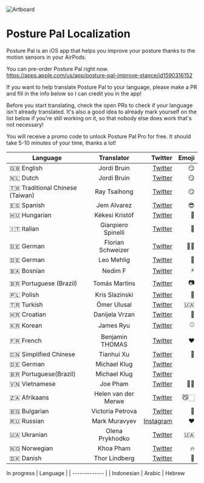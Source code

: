 ![Artboard](https://user-images.githubusercontent.com/170948/156908301-0f256afc-9fa1-4141-a5ac-889d38c1566b.png)

# Posture Pal Localization
Posture Pal is an iOS app that helps you improve your posture thanks to the motion sensors in your AirPods.

You can pre-order Posture Pal right now.
https://apps.apple.com/us/app/posture-pal-improve-stance/id1590316152

If you want to help translate Posture Pal to your language, please make a PR and fill in the info below so I can credit you in the app!

Before you start translating, check the open PRs to check if your language isn't already translated. It's also a good idea to already mark yourself on the list below if you're still working on it, so that nobody else does work that's not necessary! 

You will receive a promo code to unlock Posture Pal Pro for free. It should take 5-10 minutes of your time, thanks a lot!

| Language      | Translator    | Twitter                                          | Emoji |
| ------------- |:-------------:| ------------------------------------------------:|------:|
| 🇬🇧 English    | Jordi Bruin   | [Twitter](https://www.twitter.com/jordibruin)     | 😏
| 🇳🇱 Dutch      | Jordi Bruin   | [Twitter](https://www.twitter.com/jordibruin)     | 😏
| 🇹🇼 Traditional Chinese (Taiwan)| Ray Tsaihong | [Twitter](https://www.twitter.com/rmundo)  | 😏
| 🇪🇸 Spanish | Jem Alvarez   | [Twitter](https://www.twitter.com/official_jemal) | 😎
| 🇭🇺 Hungarian  | Kékesi Kristóf| [Twitter](https://www.twitter.com/kristofkekesi)  | 🥳
| 🇮🇹 Italian      | Gianpiero Spinelli   | [Twitter](https://www.twitter.com/gianpispi)     | 🦄
| 🇩🇪 German      | Florian Schweizer   | [Twitter](https://www.twitter.com/flowritescode)     | 🧑‍💻
| 🇩🇪 German      | Leo Mehlig   | [Twitter](https://www.twitter.com/leoMehlig)     | 🦁
| 🇧🇦 Bosnian      | Nedim F   | [Twitter](https://www.twitter.com/nedim0x01)     |⚡️
| 🇧🇷 Portuguese (Brazil)      | Tomás Martins   | [Twitter](https://www.twitter.com/tommycadle)     |📷
| 🇵🇱 Polish      | Kris Slazinski   | [Twitter](https://www.twitter.com/KSlazinski)     |🎸
| 🇹🇷 Turkish      | Ömer Ulusal   | [Twitter](https://www.twitter.com/ulusalomer)     | 🇺🇦
| 🇭🇷 Croatian      | Danijela Vrzan   | [Twitter](https://www.twitter.com/dvrzan)     | 👻
| 🇰🇷 Korean      | James Ryu   | [Twitter](https://twitter.com/jrswiftjourney)     | ⚾️
| 🇫🇷 French      | Benjamin THOMAS   | [Twitter](https://twitter.com/tho_benjamin)     | ❤️
| 🇨🇳 Simplified Chinese      | Tianhui Xu   | [Twitter](https://twitter.com/xu_tianhuihui)     | 🎋
| 🇩🇪 German             | Michael Klug  | [Twitter](https://www.twitter.com/mmklug)         | 
| 🇧🇷 Portuguese(Brazil) | Michael Klug  | [Twitter](https://www.twitter.com/mmklug)         | 
| 🇻🇳 Vietnamese | Joe Pham  | [Twitter](https://www.twitter.com/rungxanh1995)         | 💪🏻
| 🇿🇦 Afrikaans | Helen van der Merwe  | [Twitter](https://www.twitter.com/thehell_cat)         |😼🏻
| 🇧🇬 Bulgarian | Victoria Petrova  | [Twitter](https://www.twitter.com/vicki_petrovaa)| 🥳
| 🇷🇺 Russian | Mark Muravyev  | [Instagram](https://www.instagram.com/markelodelaura)| ❤️
| 🇺🇦 Ukranian | Olena Prykhodko  | [Twitter](https://www.twitter.com/helen.prykhodko)| 🇺🇦
| 🇳🇴 Norwegian | Khoa Pham  | [Twitter](https://www.twitter.com/onmyway133)| 🔥
| 🇩🇰 Danish | Thor Lindberg  | [Twitter](https://twitter.com/thor_lindberg)| 🦢




In progress
| Language      |
| ------------- |
| Indonesian
| Arabic
| Hebrew
